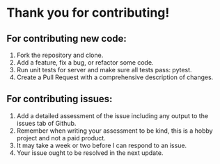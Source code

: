 # Thank you for contributing!

## For contributing new code:

1. Fork the repository and clone.
2. Add a feature, fix a bug, or refactor some code.
3. Run unit tests for server and make sure all tests pass: pytest.
4. Create a Pull Request with a comprehensive description of changes.

## For contributing issues:

1. Add a detailed assessment of the issue including any output to the issues tab of Github.
2. Remember when writing your assessment to be kind, this is a hobby project and not a paid product.
3. It may take a week or two before I can respond to an issue.
4. Your issue ought to be resolved in the next update.